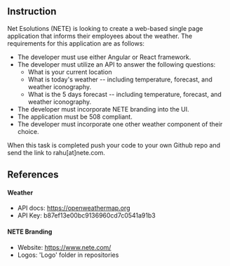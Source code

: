**Instruction**
--------------------
Net Esolutions (NETE) is looking to create a web-based single page application that informs their employees about the weather. The requirements for this application are as follows:
- The developer must use either Angular or React framework.
- The developer must utilize an API to answer the following questions:
  - What is your current location
  - What is today's weather -- including temperature, forecast, and weather iconography.
  - What is the 5 days forecast -- including temperature, forecast, and weather iconography.
- The developer must incorporate NETE branding into the UI.
- The application must be 508 compliant.
- The developer must incorporate one other weather component of their choice.

When this task is completed push your code to your own Github repo and send the link to rahu[at]nete.com.

**References**
--------------------
#### Weather

- API docs: https://openweathermap.org
- API Key: b87ef13e00bc9136960cd7c0541a91b3

#### NETE Branding
- Website: https://www.nete.com/
- Logos: 'Logo' folder in repositories

